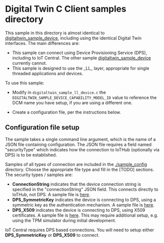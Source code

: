 # Digital Twin C Client samples directory

This sample in this directory is almost identical to [digitaltwin_sample_device](../digitaltwin_sample_device), including using the identical Digital Twin interfaces.  The main differences are:

* This sample can connect using Device Provisioning Service (DPS), including to IoT Central.  The other sample [digitaltwin_sample_device](../digital_sample_device) currently cannot.
* This sample is designed to use the \_LL\_ layer, appropriate for single threaded applications and devices.

To use this sample:
* Modify in `digitaltwin_sample_ll_device.c` the `DIGITALTWIN_SAMPLE_DEVICE_CAPABILITY_MODEL_ID` value to reference the DCM name you have setup, if you are using a different one.

* Create a configuration file, per the instructions below.

## Configuration file setup

The sample takes a single command line argument, which is the name of a JSON file containing configuration.  The JSON file requires a field named "securityType" which indicates how the connection to IoTHub (optionally via DPS) is to be established.

Samples of all types of connection are included in the [./sample_config](./sample_config) directory.  Choose the appropriate file type and fill in the [TODO] sections.  The security types / samples are:  

* **ConnectionString** indicates that the device connection string is specified in the "connectionString" JSON field.  This connects directly to IoTHub, not DPS.  A sample file is [here](./sample_config/connectionString.json).
* **DPS_SymmetricKey** indicates the device is connecting to DPS, using a symmetric key as the authentication mechanism.  A sample file is [here](./sample_config/dpsSymmKey.json).
* **DPS_X509** indicates the device is connecting to DPS, using X509 certificates.  A sample file is [here](./sample_config/dpsX509.json).  This may require additional setup, e.g. using the TPM simulator during initial development.

IoT Central requires DPS based connections.  You will need to setup either **DPS_SymmetricKey** or **DPS_X509** to connect.
